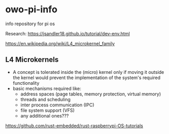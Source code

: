 # owo-pi-info
info repository for pi os

Research: 
https://jsandler18.github.io/tutorial/dev-env.html

https://en.wikipedia.org/wiki/L4_microkernel_family

## L4 Microkernels
- A concept is tolerated inside the (micro) kernel only if moving it outside the kernel would prevent the implementation of the system's required functionality
- basic mechanisms required like:
  - address spaces (page tables, memory protection, virtual memory)
  - threads and scheduling
  - inter process communication (IPC)
  - file system support (VFS)
  - any additional ones???

https://github.com/rust-embedded/rust-raspberrypi-OS-tutorials
